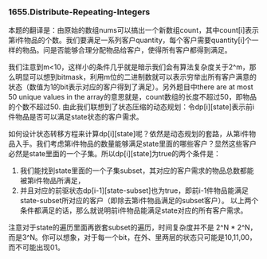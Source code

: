 ### 1655.Distribute-Repeating-Integers

本题的翻译是：由原始的数组nums可以搞出一个新数组count，其中count[i]表示第i件物品的个数。我们要满足一系列客户quantity，每个客户需要quantity[i]个一样的物品。问是否能够合理分配物品给客户，使得所有客户都得到满足。

我们注意到m<10，这样小的条件几乎就是暗示我们会有算法复杂度关于2^m，那么明显可以想到bitmask，利用m位的二进制数就可以表示穷举出所有客户满意的状态（数值为1的bit表示对应的客户得到了满足）。另外题目中there are at most 50 unique values in the array的意思就是，count数组的长度不超过50，即物品的个数不超过50. 由此我们联想到了状态压缩的动态规划：令dp[i][state]表示前i件物品是否可以满足state状态的客户需求。

如何设计状态转移方程来计算dp[i][state]呢？依然是动态规划的套路，从第i件物品入手。我们考虑第i件物品的数量能够满足state里面的哪些客户？显然这些客户必然是state里面的一个子集。所以dp[i][state]为true的两个条件是：
1. 我们能找到state里面的一个子集subset，其对应的客户需求的物品总数都能被第i件物品所满足，
2. 并且对应的前驱状态dp[i-1][state-subset]也为true，即前i-1件物品能满足state-subset所对应的客户（即除去第i件物品满足的subset客户）。
以上两个条件都满足的话，那么就说明前i件物品能满足state对应的所有客户需求。

注意对于state的遍历里面再嵌套subset的遍历，时间复杂度并不是 2^N * 2^N，而是3^N。你可以想象，对于每一个bit，在外、里两层的状态只可能是10,11,00，而不可能出现01。
